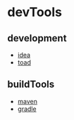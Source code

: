 # devTools

## development

- [idea](./idea/index.md)
- [toad](toad/index.md)

## buildTools

- [maven](./buildTools/maven/index.md)
- [gradle](./buildTools/gradle/index.md)
